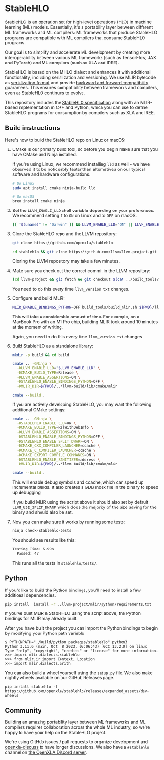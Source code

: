 # StableHLO

StableHLO is an operation set for high-level operations (HLO) in machine
learning (ML) models. Essentially, it's a portability layer between different
ML frameworks and ML compilers: ML frameworks that produce StableHLO programs
are compatible with ML compilers that consume StableHLO programs.

Our goal is to simplify and accelerate ML development by creating more
interoperability between various ML frameworks (such as TensorFlow, JAX and
PyTorch) and ML compilers (such as XLA and IREE).

StableHLO is based on the MHLO dialect and enhances it with additional
functionality, including serialization and versioning. We use MLIR bytecode
as [serialization format](docs/bytecode.md) and provide [backward and forward
compatibility](docs/compatibility.md) guarantees. This ensures compatibility
between frameworks and compilers, even as StableHLO continues to evolve.

This repository includes the [StableHLO specification](docs/spec.md)
along with an MLIR-based implementation in C++ and Python, which you can use to
define StableHLO programs for consumption by compilers such as XLA and IREE.

## Build instructions

Here's how to build the StableHLO repo on Linux or macOS:

1. CMake is our primary build tool, so before you begin make sure that
   you have CMake and Ninja installed.

   If you're using Linux, we recommend installing `lld` as well - we have
   observed it to be noticeably faster than alternatives on our typical software
   and hardware configurations.

   ```sh
   # On Linux
   sudo apt install cmake ninja-build lld

   # On macOS
   brew install cmake ninja
   ```

2. Set the `LLVM_ENABLE_LLD` shell variable depending on your preferences. We
   recommend setting it to `ON` on Linux and to `OFF` on macOS.

   ```sh
   [[ "$(uname)" != "Darwin" ]] && LLVM_ENABLE_LLD="ON" || LLVM_ENABLE_LLD="OFF"
   ```

3. Clone the StableHLO repo and the LLVM repository:

   ```sh
   git clone https://github.com/openxla/stablehlo
   ```

   ```sh
   cd stablehlo && git clone https://github.com/llvm/llvm-project.git
   ```

   Cloning the LLVM repository may take a few minutes.

4. Make sure you check out the correct commit in the LLVM repository:

   ```sh
   (cd llvm-project && git fetch && git checkout $(cat ../build_tools/llvm_version.txt))
   ```

   You need to do this every time `llvm_version.txt` changes.

5. Configure and build MLIR:

   ```sh
   MLIR_ENABLE_BINDINGS_PYTHON=OFF build_tools/build_mlir.sh ${PWD}/llvm-project/ ${PWD}/llvm-build
   ```

   This will take a considerable amount of time. For example, on a MacBook Pro
   with an M1 Pro chip, building MLIR took around 10 minutes at the moment
   of writing.

   Again, you need to do this every time `llvm_version.txt` changes.

6. Build StableHLO as a standalone library:

   ```sh
   mkdir -p build && cd build

   cmake .. -GNinja \
     -DLLVM_ENABLE_LLD="$LLVM_ENABLE_LLD" \
     -DCMAKE_BUILD_TYPE=Release \
     -DLLVM_ENABLE_ASSERTIONS=ON \
     -DSTABLEHLO_ENABLE_BINDINGS_PYTHON=OFF \
     -DMLIR_DIR=${PWD}/../llvm-build/lib/cmake/mlir

   cmake --build .
   ```

   If you are actively developing StableHLO, you may want the following additional
   CMake settings:

   ```sh
   cmake .. -GNinja \
     -DSTABLEHLO_ENABLE_LLD=ON \
     -DCMAKE_BUILD_TYPE=RelWithDebInfo \
     -DLLVM_ENABLE_ASSERTIONS=ON \
     -DSTABLEHLO_ENABLE_BINDINGS_PYTHON=OFF \
     -DSTABLEHLO_ENABLE_SPLIT_DWARF=ON \
     -DCMAKE_CXX_COMPILER_LAUNCHER=ccache \
     -DCMAKE_C_COMPILER_LAUNCHER=ccache \
     -DCMAKE_EXPORT_COMPILE_COMMANDS=ON \
     -DSTABLEHLO_ENABLE_SANITIZER=address \
     -DMLIR_DIR=${PWD}/../llvm-build/lib/cmake/mlir

   cmake --build .
   ```

      This will enable debug symbols and ccache, which can speed up incremental
      builds. It also creates a GDB index file in the binary to speed up
      debugging.

      If you build MLIR using the script above it should also set by default
      `LLVM_USE_SPLIT_DWARF` which does the majority of the size saving for
      the binary and should also be set.

7. Now you can make sure it works by running some tests:

   ```sh
   ninja check-stablehlo-tests
   ```

   You should see results like this:

   ```txt
   Testing Time: 5.99s
     Passed: 47
   ```

   This runs all the tests in `stablehlo/tests/`.

## Python

If you'd like to build the Python bindings, you'll need to install a few
additional dependencies.

```sh
pip install  install -r ./llvm-project/mlir/python/requirements.txt
```

If you've built MLIR & StableHLO using the script above, the Python bindings
for MLIR may already built.

After you have built the project you can import the Python bindings to begin
by modifying your Python path variable

```shell
$ PYTHONPATH="./build/python_packages/stablehlo" python3
Python 3.11.6 (main, Oct  8 2023, 05:06:43) [GCC 13.2.0] on linux
Type "help", "copyright", "credits" or "license" for more information.
>>> import mlir.dialects.stablehlo
>>> from mlir.ir import Context, Location
>>> import mlir.dialects.arith
```

You can also build a wheel yourself using the `setup.py` file.
We also make nightly wheels available on our GitHub Releases page.

```shell
pip install stablehlo -f https://github.com/openxla/stablehlo/releases/expanded_assets/dev-wheels
```

## Community

Building an amazing portability layer between ML frameworks and ML compilers
requires collaboration across the whole ML industry, so we're happy to have
your help on the StableHLO project.

We're using GitHub issues / pull requests to organize development and
[openxla-discuss](https://groups.google.com/a/openxla.org/g/openxla-discuss/)
to have longer discussions. We also have a `#stablehlo`
channel on [the OpenXLA Discord server](https://discord.gg/PeWUTaecrA).
